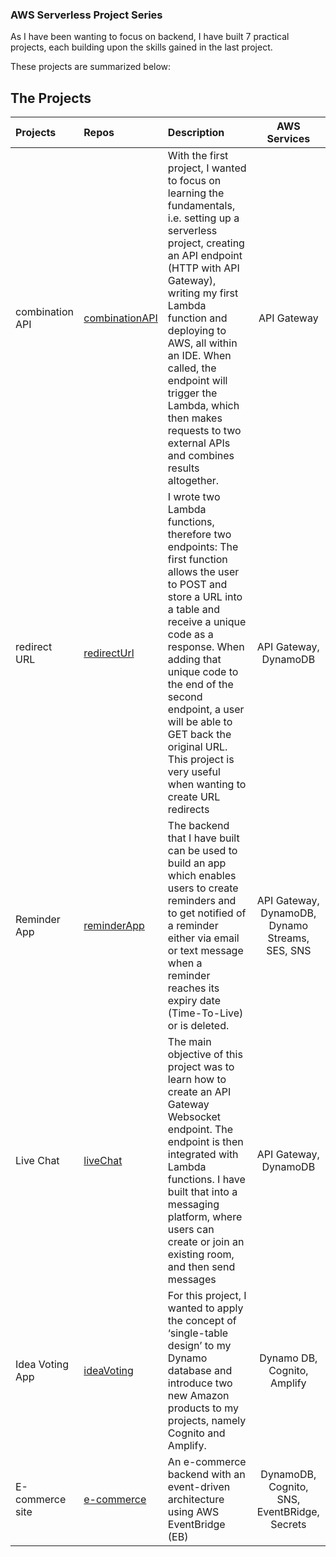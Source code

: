 ### AWS Serverless Project Series

As I have been wanting to focus on backend, I have built 7 practical projects, each building upon the skills gained in the last project.

These projects are summarized below:

## The Projects

| Projects           | Repos                            | Description                                                 | AWS Services |
| :----------------- | :------------------------------- | :---------------------------------------------------------- | :--------: |
| combination API    | [combinationAPI](https://github.com/joan-gerard/combinationAPI_AWS_Serverless)| With the first project, I wanted to focus on learning the fundamentals, i.e. setting up a serverless project, creating an API endpoint (HTTP with API Gateway), writing my first Lambda function and deploying to AWS, all within an IDE. When called, the endpoint will trigger the Lambda, which then makes requests to two external APIs and combines results altogether.      | API Gateway
| redirect URL       | [redirectUrl](https://github.com/joan-gerard/redirectUrl_AWS_Serverless) | I wrote two Lambda functions, therefore two endpoints: The first function allows the user to POST and store a URL into a table and receive a unique code as a response. When adding that unique code to the end of the second endpoint, a user will be able to GET back the original URL. This project is very useful when wanting to create URL redirects | API Gateway, DynamoDB
| Reminder App       | [reminderApp](https://github.com/joan-gerard/reminderApp_AWS_Serverless)               |  The backend that I have built can be used to build an app which enables users to create reminders and to get notified of a reminder either via email or text message when a reminder reaches its expiry date (Time-To-Live) or is deleted.      | API Gateway, DynamoDB, Dynamo Streams, SES, SNS|
| Live Chat          | [liveChat](https://github.com/joan-gerard/liveChat_AWS_Serverless) | The main objective of this project was to learn how to create an API Gateway Websocket endpoint. The endpoint is then integrated with Lambda functions. I have built that into a messaging platform, where users can create or join an existing room, and then send messages | API Gateway, DynamoDB
| Idea Voting App    | [ideaVoting](https://github.com/joan-gerard/ideaVoting_AWS_Serverless)                  | For this project, I wanted to apply the concept of ‘single-table design’ to my Dynamo database and introduce two new Amazon products to my projects, namely Cognito and Amplify. | Dynamo DB, Cognito,  Amplify|
| E-commerce site    | [e-commerce](https://github.com/joan-gerard/ecommerceApp_AWS_Serverless)         | An e-commerce backend with an event-driven architecture using AWS EventBridge (EB)               | DynamoDB, Cognito, SNS, EventBRidge, Secrets


